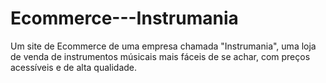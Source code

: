 # Ecommerce---Instrumania
Um site de Ecommerce de uma empresa chamada "Instrumania", uma loja de venda de instrumentos músicais mais fáceis de se achar, com preços acessíveis e de alta qualidade.
